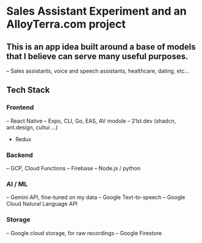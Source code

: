 # Sales Assistant Experiment and an AlloyTerra.com project

## This is an app idea built around a base of models that I believe can serve many useful purposes. 
– Sales assistants, voice and speech assistants, healthcare, dating, etc...  

## Tech Stack

### Frontend 
– React Native
– Expo, CLI, Go, EAS, AV module
– 21st.dev (shadcn, ant.design, cultui ...)
- Redux

### Backend
– GCP, Cloud Functions
– Firebase
– Node.js / python

### AI / ML
– Gemini API, fine-tuned on my data
– Google Text-to-speech
– Google Cloud Natural Language API

### Storage
– Google cloud storage, for raw recordings
– Google Firestore
